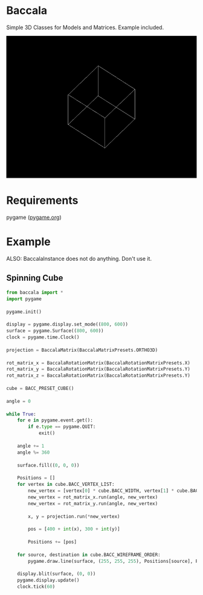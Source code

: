 # Baccala
Simple 3D Classes for Models and Matrices. Example included.

![Spinning Cube](/baccala_spinningcube.png)

# Requirements
pygame ([pygame.org](https://pygame.org/))

# Example
ALSO: BaccalaInstance does not do anything. Don't use it.

## Spinning Cube
```python
from baccala import *
import pygame

pygame.init()

display = pygame.display.set_mode((800, 600))
surface = pygame.Surface((800, 600))
clock = pygame.time.Clock()

projection = BaccalaMatrix(BaccalaMatrixPresets.ORTHO3D)

rot_matrix_x = BaccalaRotationMatrix(BaccalaRotationMatrixPresets.X)
rot_matrix_y = BaccalaRotationMatrix(BaccalaRotationMatrixPresets.Y)
rot_matrix_z = BaccalaRotationMatrix(BaccalaRotationMatrixPresets.Y)

cube = BACC_PRESET_CUBE()

angle = 0

while True:
	for e in pygame.event.get():
		if e.type == pygame.QUIT:
			exit()

	angle += 1
	angle %= 360

	surface.fill((0, 0, 0))

	Positions = []
	for vertex in cube.BACC_VERTEX_LIST:
		new_vertex = [vertex[0] * cube.BACC_WIDTH, vertex[1] * cube.BACC_HEIGHT, vertex[2] * cube.BACC_DEPTH]
		new_vertex = rot_matrix_x.run(angle, new_vertex)
		new_vertex = rot_matrix_y.run(angle, new_vertex)

		x, y = projection.run(*new_vertex)

		pos = [400 + int(x), 300 + int(y)]

		Positions += [pos]

	for source, destination in cube.BACC_WIREFRAME_ORDER:
		pygame.draw.line(surface, (255, 255, 255), Positions[source], Positions[destination])

	display.blit(surface, (0, 0))
	pygame.display.update()
	clock.tick(60)
```
